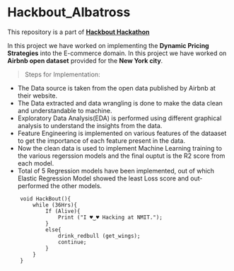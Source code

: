 # Hackbout_Albatross
This repository is a part of [**Hackbout Hackathon**](https://www.hackbout.tech)

In this project we have worked on implementing the **Dynamic Pricing Strategies** into the E-commerce domain. In this project we have worked on **Airbnb open dataset** provided for the **New York city**.


> Steps for Implementation:
 - The Data source is taken from the open data published by Airbnb at their website.
 - The Data extracted and data wrangling is done to make the data clean and understandable to machine.
 - Exploratory Data Analysis(EDA) is performed using different graphical analysis to understand the insights from the data.
 - Feature Engineering is implemented on various features of the dataaset to get the importance of each feature present in the data.
 - Now the clean data is used to implement Machine Learning training to the various regerssion models and the final ouptut is the R2 score from each model.
 - Total of 5 Regression models have been implemented, out of which Elastic Regression Model showed the least Loss score and out-performed the other models.


```
    void HackBout(){
        while (36Hrs){
            If (Alive){
                Print ("I ♥‿♥ Hacking at NMIT.");
            }
            else{
                drink_redbull (get_wings);
                continue;
            }
        }
    }
```
